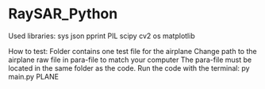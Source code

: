 # RaySAR_Python

Used libraries:
sys
json
pprint
PIL
scipy
cv2
os
matplotlib

How to test:
Folder contains one test file for the airplane
Change path to the airplane raw file in para-file to match your computer
The para-file must be located in the same folder as the code.
Run the code with the terminal: py main.py PLANE
